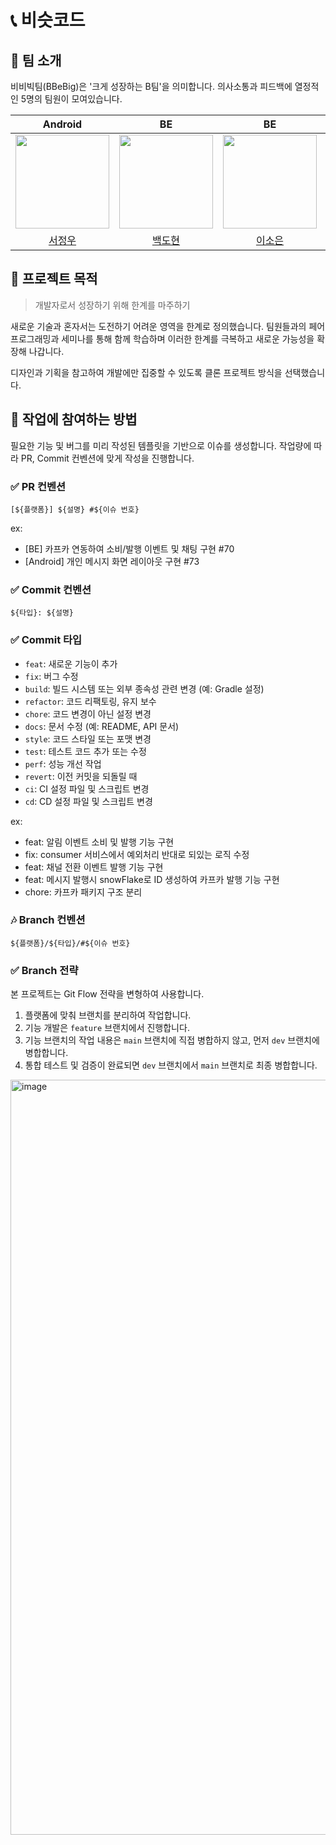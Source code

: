# 📞 비슷코드

## 🙌 팀 소개

비비빅팀(BBeBig)은 '크게 성장하는 B팀'을 의미합니다. 의사소통과 피드백에 열정적인 5명의 팀원이 모여있습니다.

|Android|BE|BE|FE|FE|
| :-: | :-: | :-: | :-: | :-: |
| <img src="https://avatars.githubusercontent.com/u/59912150?v=4" width="150"> |<img src="https://avatars.githubusercontent.com/u/51228946?v=4" width="150"> |<img src="https://avatars.githubusercontent.com/u/83596813?v=4" width="150"> |<img src="https://avatars.githubusercontent.com/u/101444425?v=4" width="150">|<img src="https://avatars.githubusercontent.com/u/115636461?v=4" width="150">|
| [서정우](https://github.com/SEO-J17)|[백도현](https://github.com/dh1010a)|[이소은](https://github.com/soeun2537)|[김예지](https://github.com/mnbvcxzyj)| [이지형](https://github.com/Zero-1016)|


## 💬 프로젝트 목적

> 개발자로서 성장하기 위해 한계를 마주하기

새로운 기술과 혼자서는 도전하기 어려운 영역을 한계로 정의했습니다. 팀원들과의 페어 프로그래밍과 세미나를 통해 함께 학습하며 이러한 한계를 극복하고 새로운 가능성을 확장해 나갑니다.

디자인과 기획을 참고하여 개발에만 집중할 수 있도록 클론 프로젝트 방식을 선택했습니다.

## 💁 작업에 참여하는 방법

필요한 기능 및 버그를 미리 작성된 템플릿을 기반으로 이슈를 생성합니다. 작업량에 따라 PR, Commit 컨벤션에 맞게 작성을 진행합니다.

### ✅ PR 컨벤션

```
[${플랫폼}] ${설명} #${이슈 번호}
```
ex: 
  - [BE] 카프카 연동하여 소비/발행 이벤트 및 채팅 구현 #70
  - [Android] 개인 메시지 화면 레이아웃 구현 #73

### ✅ Commit 컨벤션

```
${타입}: ${설명}
```

### ✅ Commit 타입

- `feat`: 새로운 기능이 추가
- `fix`: 버그 수정
- `build`: 빌드 시스템 또는 외부 종속성 관련 변경 (예: Gradle 설정)
- `refactor`: 코드 리팩토링, 유지 보수
- `chore`: 코드 변경이 아닌 설정 변경
- `docs`: 문서 수정 (예: README, API 문서)
- `style`: 코드 스타일 또는 포맷 변경
- `test`: 테스트 코드 추가 또는 수정
- `perf`: 성능 개선 작업
- `revert`: 이전 커밋을 되돌릴 때
- `ci`: CI 설정 파일 및 스크립트 변경
- `cd`: CD 설정 파일 및 스크립트 변경

ex:
  - feat: 알림 이벤트 소비 및 발행 기능 구현
  - fix: consumer 서비스에서 예외처리 반대로 되있는 로직 수정
  - feat: 채널 전환 이벤트 발행 기능 구현
  - feat: 메시지 발행시 snowFlake로 ID 생성하여 카프카 발행 기능 구현
  - chore: 카프카 패키지 구조 분리

### 🎶 Branch 컨벤션

```
${플랫폼}/${타입}/#${이슈 번호}
```

### ✅ Branch 전략
본 프로젝트는 Git Flow 전략을 변형하여 사용합니다.

1. 플랫폼에 맞춰 브랜치를 분리하여 작업합니다.
2. 기능 개발은 `feature` 브랜치에서 진행합니다.
3. 기능 브랜치의 작업 내용은 `main` 브랜치에 직접 병합하지 않고, 먼저 `dev` 브랜치에 병합합니다.
4. 통합 테스트 및 검증이 완료되면 `dev` 브랜치에서 `main` 브랜치로 최종 병합합니다.


<img width="1208" alt="image" src="https://github.com/user-attachments/assets/93b3422e-8b28-49bc-9696-e6dc33ae3485" />
